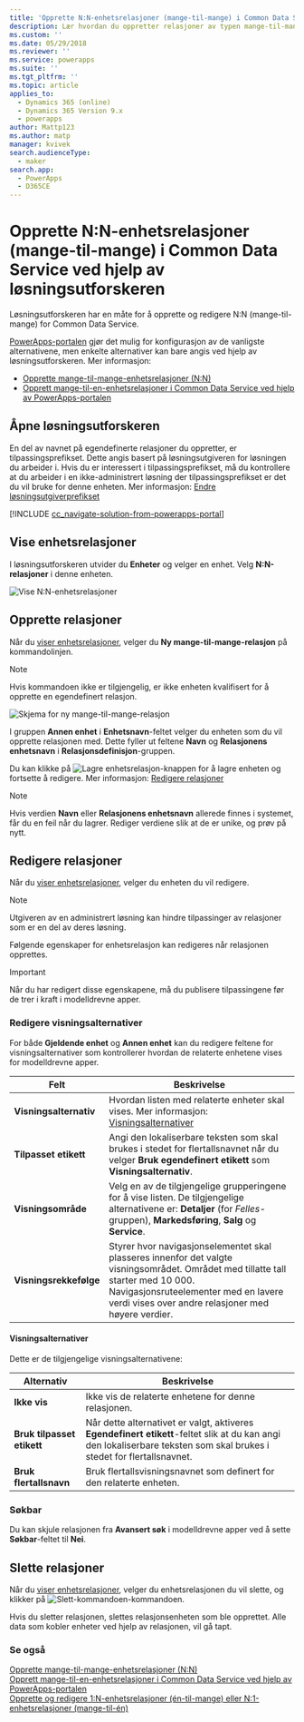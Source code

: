 ```yaml
---
title: 'Opprette N:N-enhetsrelasjoner (mange-til-mange) i Common Data Service ved hjelp av løsningsutforskeren | MicrosoftDocs'
description: Lær hvordan du oppretter relasjoner av typen mange-til-mange
ms.custom: ''
ms.date: 05/29/2018
ms.reviewer: ''
ms.service: powerapps
ms.suite: ''
ms.tgt_pltfrm: ''
ms.topic: article
applies_to:
  - Dynamics 365 (online)
  - Dynamics 365 Version 9.x
  - powerapps
author: Mattp123
ms.author: matp
manager: kvivek
search.audienceType:
  - maker
search.app:
  - PowerApps
  - D365CE
---
```


# <a name="create-nn-many-to-many-entity-relationships-in-common-data-service-using-solution-explorer"></a>Opprette N:N-enhetsrelasjoner (mange-til-mange) i Common Data Service ved hjelp av løsningsutforskeren

Løsningsutforskeren har en måte for å opprette og redigere N:N (mange-til-mange) for Common Data Service.

[PowerApps-portalen](https://web.powerapps.com/?utm_source=padocs&utm_medium=linkinadoc&utm_campaign=referralsfromdoc) gjør det mulig for konfigurasjon av de vanligste alternativene, men enkelte alternativer kan bare angis ved hjelp av løsningsutforskeren. Mer informasjon:
- [Opprette mange-til-mange-enhetsrelasjoner (N:N)](create-edit-nn-relationships.md)
- [Opprett mange-til-en-enhetsrelasjoner i Common Data Service ved hjelp av PowerApps-portalen](create-edit-nn-relationships-portal.md)

  
## <a name="open-solution-explorer"></a>Åpne løsningsutforskeren

En del av navnet på egendefinerte relasjoner du oppretter, er tilpassingsprefikset. Dette angis basert på løsningsutgiveren for løsningen du arbeider i. Hvis du er interessert i tilpassingsprefikset, må du kontrollere at du arbeider i en ikke-administrert løsning der tilpassingsprefikset er det du vil bruke for denne enheten. Mer informasjon: [Endre løsningsutgiverprefikset](change-solution-publisher-prefix.md) 

[!INCLUDE [cc_navigate-solution-from-powerapps-portal](../../includes/cc_navigate-solution-from-powerapps-portal.md)]

## <a name="view-entity-relationships"></a>Vise enhetsrelasjoner

I løsningsutforskeren utvider du **Enheter** og velger en enhet. Velg **N:N-relasjoner** i denne enheten.

![Vise N:N-enhetsrelasjoner](media/view-nn-entity-relationships-solution-explorer.png)

## <a name="create-relationships"></a>Opprette relasjoner

Når du [viser enhetsrelasjoner](#view-entity-relationships), velger du **Ny mange-til-mange-relasjon** på kommandolinjen.

> [!NOTE]
> Hvis kommandoen ikke er tilgjengelig, er ikke enheten kvalifisert for å opprette en egendefinert relasjon.

![Skjema for ny mange-til-mange-relasjon](media/new-nn-entity-relationship-form-solution-explorer.png)

I gruppen **Annen enhet** i **Enhetsnavn**-feltet velger du enheten som du vil opprette relasjonen med. Dette fyller ut feltene **Navn** og **Relasjonens enhetsnavn** i **Relasjonsdefinisjon**-gruppen.

Du kan klikke på ![Lagre enhetsrelasjon-knappen](media/save-entity-icon-solution-explorer.png) for å lagre enheten og fortsette å redigere. Mer informasjon: [Redigere relasjoner](#edit-relationships)

> [!NOTE]
> Hvis verdien **Navn** eller **Relasjonens enhetsnavn** allerede finnes i systemet, får du en feil når du lagrer. Rediger verdiene slik at de er unike, og prøv på nytt.

## <a name="edit-relationships"></a>Redigere relasjoner

Når du [viser enhetsrelasjoner](#view-entity-relationships), velger du enheten du vil redigere. 

> [!NOTE]
> Utgiveren av en administrert løsning kan hindre tilpassinger av relasjoner som er en del av deres løsning.

Følgende egenskaper for enhetsrelasjon kan redigeres når relasjonen opprettes.

> [!IMPORTANT]
> Når du har redigert disse egenskapene, må du publisere tilpassingene før de trer i kraft i modelldrevne apper.

### <a name="edit-display-options"></a>Redigere visningsalternativer

For både **Gjeldende enhet** og **Annen enhet** kan du redigere feltene for visningsalternativer som kontrollerer hvordan de relaterte enhetene vises for modelldrevne apper.

|Felt|Beskrivelse|
|--|--|
|**Visningsalternativ**|Hvordan listen med relaterte enheter skal vises. Mer informasjon: [Visningsalternativer](#display-options)|
|**Tilpasset etikett**|Angi den lokaliserbare teksten som skal brukes i stedet for flertallsnavnet når du velger **Bruk egendefinert etikett** som **Visningsalternativ**.|
|**Visningsområde**|Velg en av de tilgjengelige grupperingene for å vise listen. De tilgjengelige alternativene er: **Detaljer** (for *Felles*-gruppen), **Markedsføring**, **Salg** og **Service**. |
|**Visningsrekkefølge**|Styrer hvor navigasjonselementet skal plasseres innenfor det valgte visningsområdet. Området med tillatte tall starter med 10 000. Navigasjonsruteelementer med en lavere verdi vises over andre relasjoner med høyere verdier.|

<!-- TODO: Not sure whether Display Area or Display Order are still used anymore. Might only be used in the Outlook client?-->

#### <a name="display-options"></a>Visningsalternativer

Dette er de tilgjengelige visningsalternativene:

|Alternativ|Beskrivelse|
|--|--|
|**Ikke vis**|Ikke vis de relaterte enhetene for denne relasjonen.|
|**Bruk tilpasset etikett**|Når dette alternativet er valgt, aktiveres **Egendefinert etikett**-feltet slik at du kan angi den lokaliserbare teksten som skal brukes i stedet for flertallsnavnet.|
|**Bruk flertallsnavn**|Bruk flertallsvisningsnavnet som definert for den relaterte enheten.|

### <a name="searchable"></a>Søkbar

Du kan skjule relasjonen fra **Avansert søk** i modelldrevne apper ved å sette **Søkbar**-feltet til **Nei**.

## <a name="delete-relationships"></a>Slette relasjoner

Når du [viser enhetsrelasjoner](#view-entity-relationships), velger du enhetsrelasjonen du vil slette, og klikker på ![Slett-kommandoen](media/delete.gif)-kommandoen.

Hvis du sletter relasjonen, slettes relasjonsenheten som ble opprettet. Alle data som kobler enheter ved hjelp av relasjonen, vil gå tapt.

### <a name="see-also"></a>Se også

[Opprette mange-til-mange-enhetsrelasjoner (N:N)](create-edit-nn-relationships.md)<br />
[Opprett mange-til-en-enhetsrelasjoner i Common Data Service ved hjelp av PowerApps-portalen](create-edit-nn-relationships-portal.md)<br />
[Opprette og redigere 1:N-enhetsrelasjoner (én-til-mange) eller N:1-enhetsrelasjoner (mange-til-én)](create-edit-1n-relationships.md)
